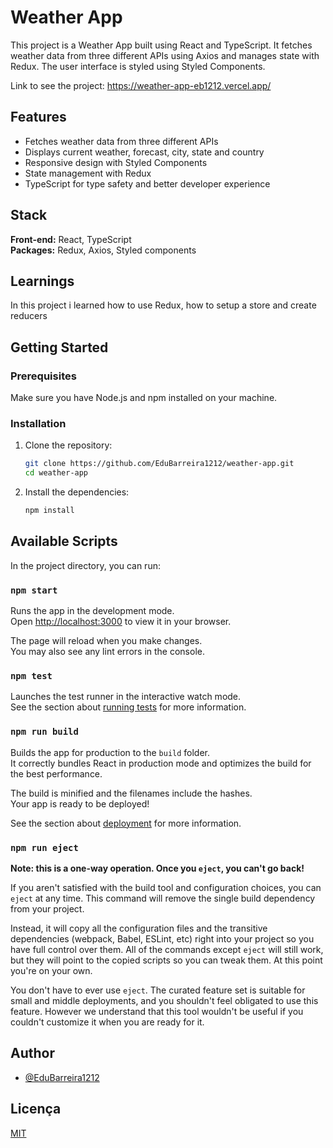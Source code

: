 # Weather App

This project is a Weather App built using React and TypeScript. It fetches weather data from three different APIs using Axios and manages state with Redux. The user interface is styled using Styled Components.

Link to see the project: https://weather-app-eb1212.vercel.app/

## Features

* Fetches weather data from three different APIs
* Displays current weather, forecast, city, state and country
* Responsive design with Styled Components
* State management with Redux
* TypeScript for type safety and better developer experience


## Stack

**Front-end:** React, TypeScript  
**Packages:** Redux, Axios, Styled components

## Learnings

In this project i learned how to use Redux, how to setup a store and create reducers

## Getting Started

### Prerequisites

Make sure you have Node.js and npm installed on your machine.

### Installation

1. Clone the repository:

    ```bash
    git clone https://github.com/EduBarreira1212/weather-app.git
    cd weather-app
    ```

2. Install the dependencies:

    ```bash
    npm install
    ```

## Available Scripts

In the project directory, you can run:

### `npm start`

Runs the app in the development mode.\
Open [http://localhost:3000](http://localhost:3000) to view it in your browser.

The page will reload when you make changes.\
You may also see any lint errors in the console.

### `npm test`

Launches the test runner in the interactive watch mode.\
See the section about [running tests](https://facebook.github.io/create-react-app/docs/running-tests) for more information.

### `npm run build`

Builds the app for production to the `build` folder.\
It correctly bundles React in production mode and optimizes the build for the best performance.

The build is minified and the filenames include the hashes.\
Your app is ready to be deployed!

See the section about [deployment](https://facebook.github.io/create-react-app/docs/deployment) for more information.

### `npm run eject`

**Note: this is a one-way operation. Once you `eject`, you can't go back!**

If you aren't satisfied with the build tool and configuration choices, you can `eject` at any time. This command will remove the single build dependency from your project.

Instead, it will copy all the configuration files and the transitive dependencies (webpack, Babel, ESLint, etc) right into your project so you have full control over them. All of the commands except `eject` will still work, but they will point to the copied scripts so you can tweak them. At this point you're on your own.

You don't have to ever use `eject`. The curated feature set is suitable for small and middle deployments, and you shouldn't feel obligated to use this feature. However we understand that this tool wouldn't be useful if you couldn't customize it when you are ready for it.
## Author

- [@EduBarreira1212](https://github.com/EduBarreira1212)


## Licença

[MIT](https://choosealicense.com/licenses/mit/)